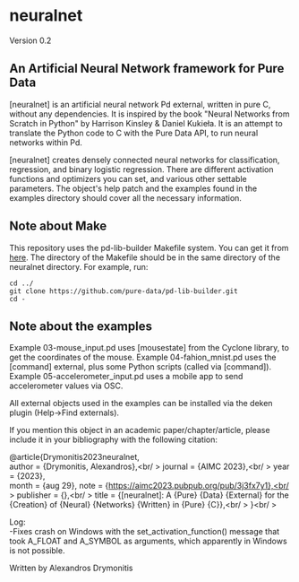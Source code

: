 # neuralnet
Version 0.2
## An Artificial Neural Network framework for Pure Data
[neuralnet] is an artificial neural network Pd external, written in pure C, without any dependencies. It is inspired by the book "Neural Networks from Scratch in Python" by Harrison Kinsley & Daniel Kukieła. It is an attempt to translate the Python code to C with the Pure Data API, to run neural networks within Pd.

[neuralnet] creates densely connected neural networks for classification, regression, and binary logistic regression. There are different activation functions and optimizers you can set, and various other settable parameters. The object's help patch and the examples found in the examples directory should cover all the necessary information.

## Note about Make
This repository uses the pd-lib-builder Makefile system. You can get it from [here](https://github.com/pure-data/pd-lib-builder). The directory of the Makefile should be in the same directory of the neuralnet directory. For example, run:
```
cd ../
git clone https://github.com/pure-data/pd-lib-builder.git
cd -
```

## Note about the examples
Example 03-mouse_input.pd uses [mousestate] from the Cyclone library, to get the coordinates of the mouse.
Example 04-fahion_mnist.pd uses the [command] external, plus some Python scripts (called via [command]).
Example 05-accelerometer_input.pd uses a mobile app to send accelerometer values via OSC.

All external objects used in the examples can be installed via the deken plugin (Help->Find externals).

If you mention this object in an academic paper/chapter/article, please include it in your bibliography with the following citation:

@article{Drymonitis2023neuralnet,<br />
	author = {Drymonitis, Alexandros},<br/ >
	journal = {AIMC 2023},<br/ >
	year = {2023},<br />
	month = {aug 29},
	note = {https://aimc2023.pubpub.org/pub/3j3fx7y1},<br/ >
	publisher = {},<br/ >
	title = {[neuralnet]: A {Pure} {Data} {External} for the {Creation} of {Neural} {Networks} {Written} in {Pure} {C}},<br/ >
}<br/ >

Log:<br />
-Fixes crash on Windows with the set_activation_function() message that took A_FLOAT and A_SYMBOL as arguments, which apparently in Windows is not possible.

Written by Alexandros Drymonitis
